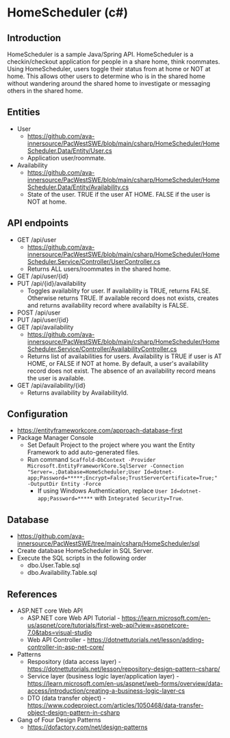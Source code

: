 # HomeScheduler (c#)
## Introduction
HomeScheduler is a sample Java/Spring API. HomeScheduler is a checkin/checkout application for people in a share home, think roommates. Using HomeScheduler, users toggle their status from at home or NOT at home. This allows other users to determine who is in the shared home without wandering around the shared home to investigate or messaging others in the shared home.

## Entities
* User
  * https://github.com/ava-innersource/PacWestSWE/blob/main/csharp/HomeScheduler/HomeScheduler.Data/Entity/User.cs
  * Application user/roommate.
* Availability
  * https://github.com/ava-innersource/PacWestSWE/blob/main/csharp/HomeScheduler/HomeScheduler.Data/Entity/Availability.cs
  * State of the user. TRUE if the user AT HOME. FALSE if the user is NOT at home.

## API endpoints
* GET /api/user
  * https://github.com/ava-innersource/PacWestSWE/blob/main/csharp/HomeScheduler/HomeScheduler.Service/Controller/UserController.cs
  * Returns ALL users/roommates in the shared home.
* GET /api/user/{id}
* PUT /api/{id}/availability
  * Toggles availablity for user. If availability is TRUE, returns FALSE. Otherwise returns TRUE. If available record does not exists, creates and returns availability record where availabilty is FALSE.
* POST /api/user
* PUT /api/user/{id}
* GET /api/availability
  * https://github.com/ava-innersource/PacWestSWE/blob/main/csharp/HomeScheduler/HomeScheduler.Service/Controller/AvailabilityController.cs
  * Returns list of availabilities for users. Availability is TRUE if user is AT HOME, or FALSE if NOT at home. By default, a user's availability record does not exist. The absence of an availability record means the user is available.
* GET /api/availability/{id}
  * Returns availability by AvailabilityId.

## Configuration
* https://entityframeworkcore.com/approach-database-first
* Package Manager Console
  * Set Default Project to the project where you want the Entity Framework to add auto-generated files.
  * Run command `Scaffold-DbContext -Provider Microsoft.EntityFrameworkCore.SqlServer -Connection "Server=.;Database=HomeScheduler;User Id=dotnet-app;Password=*****;Encrypt=False;TrustServerCertificate=True;" -OutputDir Entity -Force`
    * If using Windows Authentication, replace `User Id=dotnet-app;Password=*****` with `Integrated Security=True`.

## Database
* https://github.com/ava-innersource/PacWestSWE/tree/main/csharp/HomeScheduler/sql
* Create database HomeScheduler in SQL Server.
* Execute the SQL scripts in the following order
  * dbo.User.Table.sql
  * dbo.Availability.Table.sql

## References
* ASP.NET core Web API
  * ASP.NET core Web API Tutorial - https://learn.microsoft.com/en-us/aspnet/core/tutorials/first-web-api?view=aspnetcore-7.0&tabs=visual-studio
  * Web API Controller - https://dotnettutorials.net/lesson/adding-controller-in-asp-net-core/
* Patterns
  * Respository (data access layer) - https://dotnettutorials.net/lesson/repository-design-pattern-csharp/
  * Service layer (business logic layer/application layer) - https://learn.microsoft.com/en-us/aspnet/web-forms/overview/data-access/introduction/creating-a-business-logic-layer-cs
  * DTO (data transfer object) - https://www.codeproject.com/articles/1050468/data-transfer-object-design-pattern-in-csharp
* Gang of Four Design Patterns
  * https://dofactory.com/net/design-patterns
